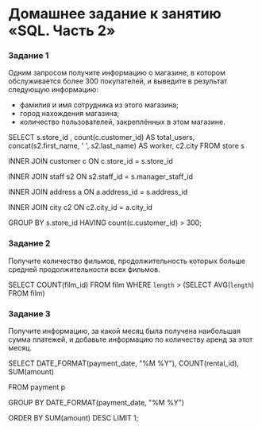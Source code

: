 # Домашнее задание к занятию «SQL. Часть 2»



### Задание 1

Одним запросом получите информацию о магазине, в котором обслуживается более 300 покупателей, и выведите в результат следующую информацию: 
- фамилия и имя сотрудника из этого магазина;
- город нахождения магазина;
- количество пользователей, закреплённых в этом магазине.

SELECT s.store_id , count(c.customer_id) AS total_users, concat(s2.first_name, ' ', s2.last_name) AS worker, c2.city FROM store s

INNER JOIN customer c ON c.store_id = s.store_id 

INNER JOIN staff s2 ON s2.staff_id = s.manager_staff_id 

INNER JOIN address a ON a.address_id = s.address_id 

INNER JOIN city c2 ON c2.city_id = a.city_id

GROUP BY s.store_id HAVING count(c.customer_id) > 300;



### Задание 2

Получите количество фильмов, продолжительность которых больше средней продолжительности всех фильмов.

SELECT COUNT(film_id) FROM film WHERE `length` > (SELECT AVG(`length`) FROM film)

### Задание 3

Получите информацию, за какой месяц была получена наибольшая сумма платежей, и добавьте информацию по количеству аренд за этот месяц.

SELECT DATE_FORMAT(payment_date, "%M %Y"), COUNT(rental_id), SUM(amount)

FROM payment p

GROUP BY DATE_FORMAT(payment_date, "%M %Y")

ORDER BY SUM(amount) DESC LIMIT 1;

